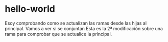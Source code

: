 # hello-world
Esoy comprobando como se actualizan las ramas desde las hijas al principal.
Vamos a ver si se conjuntan
Esta es la 2ª modificación sobre una rama para comprobar que se actualice la principal.
